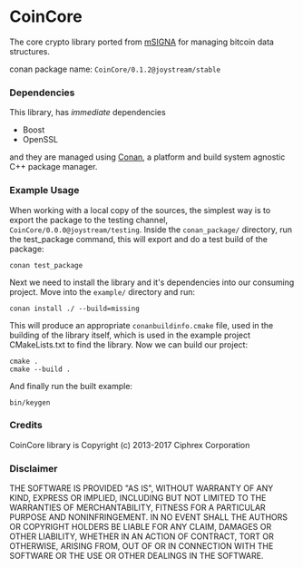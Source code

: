 
# CoinCore

The core crypto library ported from [mSIGNA](https://github.com/ciphrex/mSIGNA) for managing bitcoin data structures.

conan package name: `CoinCore/0.1.2@joystream/stable`

### Dependencies

This library, has *immediate* dependencies

- Boost
- OpenSSL

and they are managed using [Conan](https://conan.io), a platform and build system agnostic C++ package manager.

### Example Usage

When working with a local copy of the sources, the simplest way is to export the package to the testing channel, `CoinCore/0.0.0@joystream/testing`. Inside the `conan_package/` directory, run the test_package command, this will export and do a test build of the package:

```
conan test_package
```

Next we need to install the library and it's dependencies into our consuming project. Move into the `example/` directory and run:

```
conan install ./ --build=missing
```

This will produce an appropriate `conanbuildinfo.cmake` file, used in the building of the library itself, which is used in the example
project CMakeLists.txt to find the library. Now we can build our project:

```
cmake .
cmake --build .
```

And finally run the built example:
```
bin/keygen
```


### Credits

CoinCore library is Copyright (c) 2013-2017 Ciphrex Corporation

### Disclaimer

THE SOFTWARE IS PROVIDED "AS IS", WITHOUT WARRANTY OF ANY KIND, EXPRESS OR
IMPLIED, INCLUDING BUT NOT LIMITED TO THE WARRANTIES OF MERCHANTABILITY,
FITNESS FOR A PARTICULAR PURPOSE AND NONINFRINGEMENT. IN NO EVENT SHALL THE
AUTHORS OR COPYRIGHT HOLDERS BE LIABLE FOR ANY CLAIM, DAMAGES OR OTHER
LIABILITY, WHETHER IN AN ACTION OF CONTRACT, TORT OR OTHERWISE, ARISING FROM,
OUT OF OR IN CONNECTION WITH THE SOFTWARE OR THE USE OR OTHER DEALINGS IN
THE SOFTWARE.
